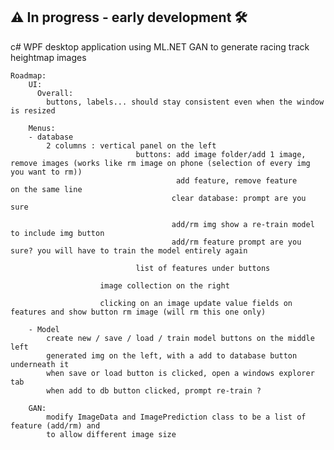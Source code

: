 ﻿## ⚠️ In progress - early development 🛠️

c# WPF desktop application using ML.NET GAN to generate racing track heightmap images

    Roadmap:
        UI:
          Overall:
            buttons, labels... should stay consistent even when the window is resized

        Menus:
        - database
            2 columns : vertical panel on the left
                                buttons: add image folder/add 1 image, remove images (works like rm image on phone (selection of every img you want to rm))
                                         add feature, remove feature            on the same line
                                        clear database: prompt are you sure

                                        add/rm img show a re-train model to include img button 
                                        add/rm feature prompt are you sure? you will have to train the model entirely again

                                list of features under buttons

                        image collection on the right

                        clicking on an image update value fields on features and show button rm image (will rm this one only)

        - Model
            create new / save / load / train model buttons on the middle left
            generated img on the left, with a add to database button underneath it
            when save or load button is clicked, open a windows explorer tab
            when add to db button clicked, prompt re-train ?

        GAN:
            modify ImageData and ImagePrediction class to be a list of feature (add/rm) and
            to allow different image size
    
 